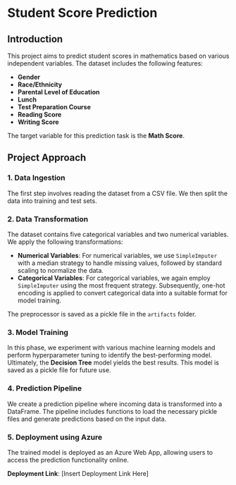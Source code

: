 # Student Score Prediction

## Introduction

This project aims to predict student scores in mathematics based on various independent variables. The dataset includes the following features:

- **Gender**
- **Race/Ethnicity**
- **Parental Level of Education**
- **Lunch**
- **Test Preparation Course**
- **Reading Score**
- **Writing Score**

The target variable for this prediction task is the **Math Score**.

## Project Approach

### 1. Data Ingestion

The first step involves reading the dataset from a CSV file. We then split the data into training and test sets.

### 2. Data Transformation

The dataset contains five categorical variables and two numerical variables. We apply the following transformations:

- **Numerical Variables**: For numerical variables, we use `SimpleImputer` with a median strategy to handle missing values, followed by standard scaling to normalize the data.
- **Categorical Variables**: For categorical variables, we again employ `SimpleImputer` using the most frequent strategy. Subsequently, one-hot encoding is applied to convert categorical data into a suitable format for model training.

The preprocessor is saved as a pickle file in the `artifacts` folder.

### 3. Model Training

In this phase, we experiment with various machine learning models and perform hyperparameter tuning to identify the best-performing model. Ultimately, the **Decision Tree** model yields the best results. This model is saved as a pickle file for future use.

### 4. Prediction Pipeline

We create a prediction pipeline where incoming data is transformed into a DataFrame. The pipeline includes functions to load the necessary pickle files and generate predictions based on the input data.

### 5. Deployment using Azure

The trained model is deployed as an Azure Web App, allowing users to access the prediction functionality online.

**Deployment Link**: [Insert Deployment Link Here]
